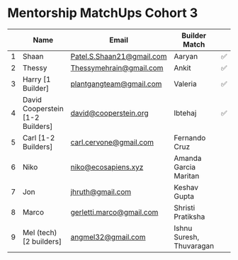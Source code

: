 # Mentorship MatchUps Cohort 3

|  | Name | Email | Builder Match |  |
| --- | --- | --- | --- | --- |
| 1 | Shaan | Patel.S.Shaan21@gmail.com | Aaryan | ✅ |
| 2 | Thessy | Thessymehrain@gmail.com | Ankit | ✅ |
| 3 | Harry [1 Builder] | plantgangteam@gmail.com | Valeria | ✅ |
| 4 | David Cooperstein [1-2 Builders] | david@cooperstein.org | Ibtehaj | ✅ |
| 5 | Carl [1-2 Builders] | carl.cervone@gmail.com | Fernando Cruz |  |
| 6 | Niko | niko@ecosapiens.xyz | Amanda Garcia Maritan |  |
| 7 | Jon | jhruth@gmail.com | Keshav Gupta |  |
| 8 | Marco | gerletti.marco@gmail.com | Shristi Pratiksha |  |
| 9 | Mel (tech) [2 builders] | angmel32@gmail.com | Ishnu Suresh, Thuvaragan |  |